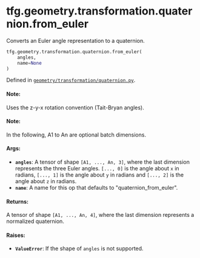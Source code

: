 <div itemscope itemtype="http://developers.google.com/ReferenceObject">
<meta itemprop="name" content="tfg.geometry.transformation.quaternion.from_euler" />
<meta itemprop="path" content="Stable" />
</div>

# tfg.geometry.transformation.quaternion.from_euler

Converts an Euler angle representation to a quaternion.

``` python
tfg.geometry.transformation.quaternion.from_euler(
    angles,
    name=None
)
```



Defined in [`geometry/transformation/quaternion.py`](https://github.com/tensorflow/graphics/blob/master/tensorflow_graphics/geometry/transformation/quaternion.py).

<!-- Placeholder for "Used in" -->

#### Note:

Uses the z-y-x rotation convention (Tait-Bryan angles).


#### Note:

In the following, A1 to An are optional batch dimensions.


#### Args:

* <b>`angles`</b>: A tensor of shape `[A1, ..., An, 3]`, where the last dimension
  represents the three Euler angles. `[..., 0]` is the angle about `x` in
  radians, `[..., 1]` is the angle about `y` in radians and `[..., 2]` is
  the angle about `z` in radians.
* <b>`name`</b>: A name for this op that defaults to "quaternion_from_euler".


#### Returns:

A tensor of shape `[A1, ..., An, 4]`, where the last dimension represents
a normalized quaternion.


#### Raises:

* <b>`ValueError`</b>: If the shape of `angles` is not supported.